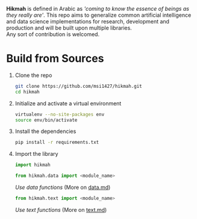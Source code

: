 **Hikmah** is defined in Arabic as *'coming to know the essence of beings as they really are'*. This repo aims to generalize common artificial intelligence and data science implementations for research, development and production and will be built upon multiple libraries. <br/>
Any sort of contribution is welcomed.

# Build from Sources

1. Clone the repo

   ```bash
   git clone https://github.com/msi1427/hikmah.git
   cd hikmah
   ```

2. Initialize and activate a virtual environment

   ```bash
   virtualenv --no-site-packages env
   source env/bin/activate
   ```

3. Install the dependencies

   ```bash
   pip install -r requirements.txt
   ```

4. Import the library 

   ```python
   import hikmah
   ```

   ```python
   from hikmah.data import <module_name>
   ```

   *Use data functions* (More on [data.md](https://github.com/msi1427/hikmah/blob/main/data/data.md))
   
   ```python
   from hikmah.text import <module_name>
   ```
   
   *Use text functions* (More on [text.md](https://github.com/msi1427/hikmah/blob/main/text/text.md))

